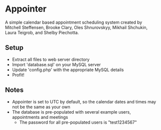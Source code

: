 # Appointer
A simple calendar based appointment scheduling system created by Mitchell Steffensen, Brooke Clary, Oles Shnurovskyy, Mikhail Shchukin, Laura Teigrob, and Shelby Piechotta.

## Setup
* Extract all files to web server directory
* Import 'database.sql' on your MySQL server
* Update 'config.php' with the appropriate MySQL details
* Profit!

## Notes
* Appointer is set to UTC by default, so the calendar dates and times may not be the same as your own
* The database is pre-populated with several example users, appointments and meetings
    * The password for all pre-populated users is "test1234567"
